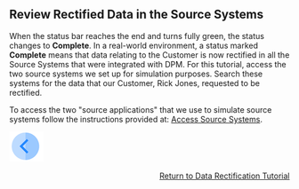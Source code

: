 ## Review Rectified Data in the Source Systems

When the status bar reaches the end and turns fully green, the status changes to **Complete**. In a real-world environment, a status marked **Complete** means that data relating to the Customer is now rectified in all the Source Systems that were integrated with DPM. For this tutorial, access the two source systems we set up for simulation purposes. Search these systems for the data that our Customer, Rick Jones, requested to be rectified.

To access the two "source applications" that we use to simulate source systems follow the instructions provided at: [Access Source Systems](../00_Setup/00_Access_Source_Systems.md).

[![Previous](../images/Previous.png)]( 03_05_Rectify_Ensure_Marked_Complete.md)[<p align="right"> Return to Data Rectification Tutorial</p>](03_01_Rectify_Data_Tutorial.md)

